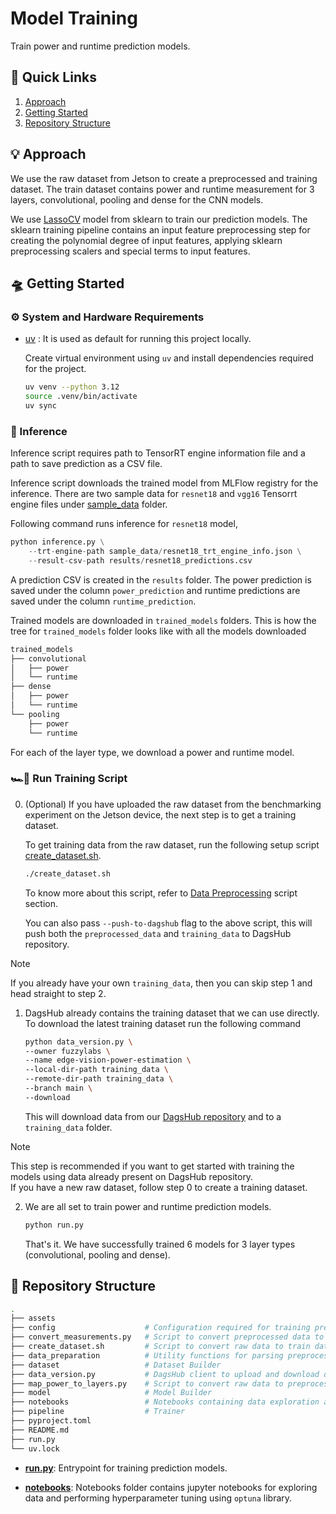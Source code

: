 # Model Training

Train power and runtime prediction models.

## 🔗 Quick Links

1. [Approach](#-approach)
2. [Getting Started](#-getting-started)
3. [Repository Structure](#-repository-structure)

## 💡 Approach

We use the raw dataset from Jetson to create a preprocessed and training dataset. The train dataset contains power and runtime measurement for 3 layers, convolutional, pooling and dense for the CNN models.

We use [LassoCV](https://scikit-learn.org/stable/modules/generated/sklearn.linear_model.LassoCV.html) model from sklearn to train our prediction models. The sklearn training pipeline contains an input feature preprocessing step for creating the polynomial degree of input features, applying sklearn preprocessing scalers and special terms to input features.

## 🛸 Getting Started

### ⚙️ System and Hardware Requirements

- [uv](https://docs.astral.sh/uv/) : It is used as default for running this project locally.

    Create virtual environment using `uv` and install dependencies required for the project.

    ```bash
    uv venv --python 3.12
    source .venv/bin/activate
    uv sync
    ```

### 🔋 Inference

Inference script requires path to TensorRT engine information file and a path to save prediction as a CSV file.

Inference script downloads the trained model from MLFlow registry for the inference. There are two sample data for `resnet18` and `vgg16` Tensorrt engine files under [sample_data](./sample_data/) folder.

Following command runs inference for `resnet18` model,

```python
python inference.py \
    --trt-engine-path sample_data/resnet18_trt_engine_info.json \
    --result-csv-path results/resnet18_predictions.csv
```

A prediction CSV is created in the `results` folder. The power prediction is saved under the column `power_prediction` and runtime predictions are saved under the column `runtime_prediction`.

Trained models are downloaded in `trained_models` folders. This is how the tree for `trained_models` folder looks like with all the models downloaded

```bash
trained_models
├── convolutional
│   ├── power
│   └── runtime
├── dense
│   ├── power
│   └── runtime
└── pooling
    ├── power
    └── runtime
```

For each of the layer type, we download a power and runtime model.

### 🏎💨 Run Training Script

0. (Optional) If you have uploaded the raw dataset from the benchmarking experiment on the Jetson device, the next step is to get a training dataset.

    To get training data from the raw dataset, run the following setup script [create_dataset.sh](./create_dataset.sh).

    ```bash
    ./create_dataset.sh
    ```

    To know more about this script, refer to [Data Preprocessing](../docs/ExperimentScripts.md#data-preprocessing-script) script section.

    You can also pass `--push-to-dagshub` flag to the above script, this will push both the `preprocessed_data` and `training_data` to DagsHub repository.

> [!NOTE]
> If you already have your own `training_data`, then you can skip step 1 and head straight to step 2.

1. DagsHub already contains the training dataset that we can use directly. To download the latest training dataset run the following command

    ```bash
    python data_version.py \
    --owner fuzzylabs \
    --name edge-vision-power-estimation \
    --local-dir-path training_data \
    --remote-dir-path training_data \
    --branch main \
    --download
    ```

    This will download data from our [DagsHub repository](https://dagshub.com/fuzzylabs/edge-vision-power-estimation) and to a `training_data` folder.

> [!NOTE]
> This step is recommended if you want to get started with training the models using data already present on DagsHub repository. </br>
> If you have a new raw dataset, follow step 0 to create a training dataset.

2. We are all set to train power and runtime prediction models.

    ```bash
    python run.py
    ```

    That's it. We have successfully trained 6 models for 3 layer types (convolutional, pooling and dense).

## 📂 Repository Structure

```bash
.
├── assets
├── config                    # Configuration required for training prediction models
├── convert_measurements.py   # Script to convert preprocessed data to training data
├── create_dataset.sh         # Script to convert raw data to train data and upload data to DagsHub 
├── data_preparation          # Utility functions for parsing preprocessed data
├── dataset                   # Dataset Builder
├── data_version.py           # DagsHub client to upload and download data from/to DagsHub
├── map_power_to_layers.py    # Script to convert raw data to preprocessed data
├── model                     # Model Builder
├── notebooks                 # Notebooks containing data exploration and hyperparameter tuning
├── pipeline                  # Trainer
├── pyproject.toml
├── README.md
├── run.py
└── uv.lock
```

- **[run.py](./run.py)**: Entrypoint for training prediction models.

- **[notebooks](./notebooks/)**: Notebooks folder contains jupyter notebooks for exploring data and performing hyperparameter tuning using `optuna` library.
